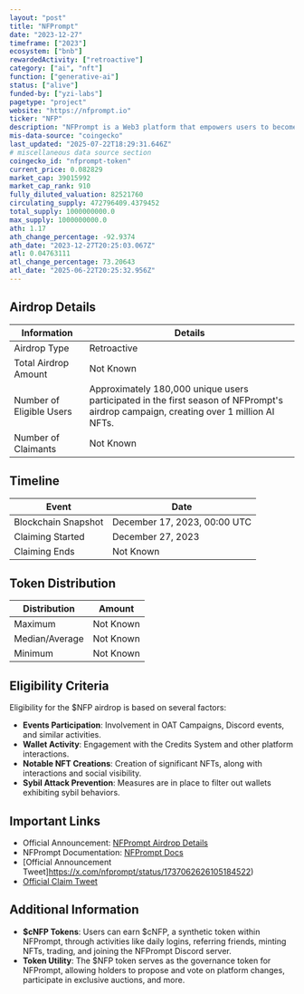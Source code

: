 ```yaml
---
layout: "post"
title: "NFPrompt"
date: "2023-12-27"
timeframe: ["2023"]
ecosystem: ["bnb"]
rewardedActivity: ["retroactive"]
category: ["ai", "nft"]
function: ["generative-ai"]
status: ["alive"]
funded-by: ["yzi-labs"]
pagetype: "project"
website: "https://nfprompt.io"
ticker: "NFP"
description: "NFPrompt is a Web3 platform that empowers users to become content creators by utilizing AI tools to generate and monetize AI-generated content (AIGC). "
mis-data-source: "coingecko"
last_updated: "2025-07-22T18:29:31.646Z"
# miscellaneous data source section
coingecko_id: "nfprompt-token"
current_price: 0.082829
market_cap: 39015992
market_cap_rank: 910
fully_diluted_valuation: 82521760
circulating_supply: 472796409.4379452
total_supply: 1000000000.0
max_supply: 1000000000.0
ath: 1.17
ath_change_percentage: -92.9374
ath_date: "2023-12-27T20:25:03.067Z"
atl: 0.04763111
atl_change_percentage: 73.20643
atl_date: "2025-06-22T20:25:32.956Z"
---
```


## Airdrop Details

| Information              | Details                                                                                                                                                  |
| ------------------------ | -------------------------------------------------------------------------------------------------------------------------------------------------------- |
| Airdrop Type             | Retroactive                                                                                                                                              |
| Total Airdrop Amount     | Not Known                                                                                                                                                |
| Number of Eligible Users | Approximately 180,000 unique users participated in the first season of NFPrompt's airdrop campaign, creating over 1 million AI NFTs.  |
| Number of Claimants      | Not Known                                                                                                                                                |

## Timeline

| Event               | Date                         |
| ------------------- | ---------------------------- |
| Blockchain Snapshot | December 17, 2023, 00:00 UTC |
| Claiming Started    | December 27, 2023             |
| Claiming Ends       | Not Known                    |

## Token Distribution

| Distribution   | Amount    |
| -------------- | --------- |
| Maximum        | Not Known |
| Median/Average | Not Known |
| Minimum        | Not Known |

## Eligibility Criteria

Eligibility for the $NFP airdrop is based on several factors:

- **Events Participation**: Involvement in OAT Campaigns, Discord events, and similar activities.
- **Wallet Activity**: Engagement with the Credits System and other platform interactions.
- **Notable NFT Creations**: Creation of significant NFTs, along with interactions and social visibility.
- **Sybil Attack Prevention**: Measures are in place to filter out wallets exhibiting sybil behaviors.

## Important Links

- Official Announcement: [NFPrompt Airdrop Details](https://docs.nfprompt.io/usdnfp-tokenomics-and-revenue-model/airdrop)
- NFPrompt Documentation: [NFPrompt Docs](https://docs.nfprompt.io/)
- [Official Announcement Tweet]https://x.com/nfprompt/status/1737062626105184522)
- [Official Claim Tweet](https://x.com/nfprompt/status/1739943009201148204)

## Additional Information

- **$cNFP Tokens**: Users can earn $cNFP, a synthetic token within NFPrompt, through activities like daily logins, referring friends, minting NFTs, trading, and joining the NFPrompt Discord server.
- **Token Utility**: The $NFP token serves as the governance token for NFPrompt, allowing holders to propose and vote on platform changes, participate in exclusive auctions, and more.